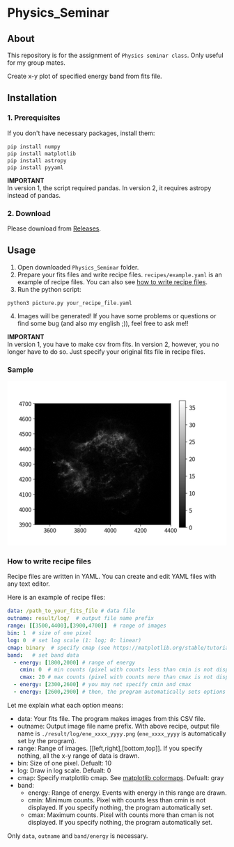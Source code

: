 # Physics_Seminar
## About
This repository is for the assignment of `Physics seminar class`. Only useful for my group mates.

Create x-y plot of specified energy band from fits file.

## Installation
### 1. Prerequisites
If you don't have necessary packages, install them:
```shell
pip install numpy
pip install matplotlib
pip install astropy
pip install pyyaml
```

**IMPORTANT**  
In version 1, the script required pandas. In version 2, it requires astropy instead of pandas.

### 2. Download
Please download from [Releases](https://github.com/skrbcr/Physics_Seminar/releases).

## Usage
1. Open downloaded `Physics_Seminar` folder.
2. Prepare your fits files and write recipe files. `recipes/example.yaml` is an example of recipe files. You can also see [how to write recipe files](#how-to-write-recipe-files).
3. Run the python script:
```shell
python3 picture.py your_recipe_file.yaml
```
4. Images will be generated! If you have some problems or questions or find some bug (and also my english ;)), feel free to ask me!!

**IMPORTANT**  
In version 1, you have to make csv from fits. In version 2, however, you no longer have to do so. Just specify your original fits file in recipe files.

### Sample
![sample image](sample.png)

### How to write recipe files
Recipe files are written in YAML. You can create and edit YAML files with any text editor.

Here is an example of recipe files:

```yaml
data: /path_to_your_fits_file # data file
outname: result/log/  # output file name prefix
range: [[3500,4400],[3900,4700]]  # range of images
bin: 1  # size of one pixel
log: 0  # set log scale (1: log; 0: linear) 
cmap: binary  # specify cmap (see https://matplotlib.org/stable/tutorials/colors/colormaps.html)
band:   # set band data
  - energy: [1800,2000] # range of energy
    cmin: 0  # min counts (pixel with counts less than cmin is not displayed)
    cmax: 20 # max counts (pixel with counts more than cmax is not displayed)
  - energy: [2300,2600] # you may not specify cmin and cmax
  - energy: [2600,2900] # then, the program automatically sets options
```

Let me explain what each option means:
- data: Your fits file. The program makes images from this CSV file.
- outname: Output image file name prefix. With above recipe, output file name is `./result/log/ene_xxxx_yyyy.png` (`ene_xxxx_yyyy` is automatically set by the program).
- range: Range of images. [[left,right],[bottom,top]]. If you specify nothing, all the x-y range of data is drawn.
- bin: Size of one pixel. Defualt: 10
- log: Draw in log scale. Defualt: 0
- cmap: Specify matplotlib cmap. See [matplotlib colormaps](https://matplotlib.org/stable/tutorials/colors/colormaps.html). Defualt: gray
- band: 
    - energy: Range of energy. Events with energy in this range are drawn.
    - cmin: Minimum counts. Pixel with counts less than cmin is not displayed. If you specify nothing, the program automatically set.
    - cmax: Maximum counts. Pixel with counts more than cman is not displayed. If you specify nothing, the program automatically set.

Only `data`, `outname` and `band/energy` is necessary.

